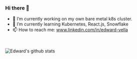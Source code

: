 ### Hi there 👋


- 🔭 I’m currently working on my own bare metal k8s cluster.
- 🌱 I’m currently learning Kubernetes, React.js, Snowflake
- 📫 How to reach me: www.linkedin.com/in/edward-vella

<br>


![Edward's github stats](https://github-readme-stats.vercel.app/api?username=dwardu89&show_icons=true&hide_border=true)

<!--
**dwardu89/dwardu89** is a ✨ _special_ ✨ repository because its `README.md` (this file) appears on your GitHub profile.

Here are some ideas to get you started:

- 🔭 I’m currently working on ...
- 🌱 I’m currently learning ...
- 👯 I’m looking to collaborate on ...
- 🤔 I’m looking for help with ...
- 💬 Ask me about ...
- 📫 How to reach me: ...
- 😄 Pronouns: ...
- ⚡ Fun fact: ...
-->

